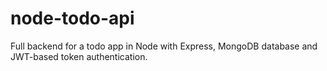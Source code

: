 # node-todo-api
Full backend for a todo app in Node with Express, MongoDB database and JWT-based token authentication.
